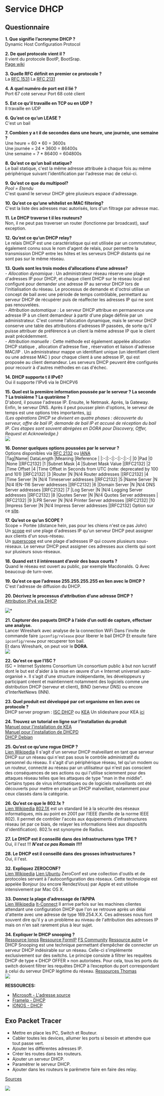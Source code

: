 # Service DHCP

## Questionnaire

**1. Que signifie l’acronyme DHCP ?**  
   Dynamic Host Configuration Protocol

**2. De quel protocole vient il ?**  
    Il vient du protocole BootP, BootSrap.  
    [Page wiki](https://en.wikipedia.org/wiki/Bootstrap_(front-end_framework))  
    
**3. Quelle RFC définit en premier ce protocole ?**  
    La [RFC 1531](https://datatracker.ietf.org/doc/html/rfc1531)
    La [RFC 2131](https://datatracker.ietf.org/doc/html/rfc2131)

**4. A quel numéro de port est il lié ?**  
    Port 67 coté serveur
    Port 68 coté client

**5. Est ce qu’il travaille en TCP ou en UDP ?**    
    Il travaille en UDP  

**6. Qu’est ce qu’un LEASE ?**  
    C'est un bail  

**7. Combien y a t il de secondes dans une heure, une journée, une semaine ?**  
    Une heure = 60 * 60 = 3600s  
    Une journée = 24 * 3600 = 86400s  
    Une semaine = 7 * 86400 = 604800s  

**8. Qu’est ce qu’un bail statique?**  
    Le bail statique, c'est la même adresse attribuée à chaque fois au même périphérique suivant l'identification par l'adresse mac de celui-ci.  

**9.  Qu’est ce que du multipool?**  
    *Pool = Etendu*  
    C'est quand le serveur DHCP gère plusieurs espace d'adressage.  

**10. Qu’est ce qu’une whitelist en MAC filtering?**   
    C'est la liste des adresses mac autorisés, lors d'un filtrage par adresse mac.  

**11. Le DHCP traverse t il les routeurs?**  
    Non, il ne peut pas traverser un router (fonctionne par broadcast), sauf exception.

**12. Qu’est ce qu’un DHCP relay?**   
    Le relais DHCP est une caractéristique qui est utilisée par un commutateur, également connu sous le nom d'agent de relais, pour permettre la transmission DHCP entre les hôtes et les serveurs DHCP distants qui ne sont pas sur le même réseau.  

**13. Quels sont les trois modes d’allocations d’une adresse?**   
    *- Allocation dynamique :* Un administrateur réseau réserve une plage d'adresses IP pour DHCP, et chaque client DHCP sur le réseau local est configuré pour demander une adresse IP au serveur DHCP lors de l'initialisation du réseau. Le processus de demande et d'octroi utilise un concept de bail avec une période de temps contrôlable, permettant au serveur DHCP de récupérer puis de réaffecter les adresses IP qui ne sont pas renouvelées.  
    *- Attribution automatique :* Le serveur DHCP attribue en permanence une adresse IP à un client demandeur à partir d'une plage définie par un administrateur. C'est comme l'allocation dynamique, mais le serveur DHCP conserve une table des attributions d'adresses IP passées, de sorte qu'il puisse attribuer de préférence à un client la même adresse IP que le client avait précédemment.  
    *- Attribution manuelle :* Cette méthode est également appelée allocation DHCP statique , allocation d'adresse fixe , réservation et liaison d'adresse MAC/IP . Un administrateur mappe un identifiant unique (un identifiant client ou une adresse MAC ) pour chaque client à une adresse IP, qui est proposée au client demandeur. Les serveurs DHCP peuvent être configurés pour recourir à d'autres méthodes en cas d'échec.  

**14.   DHCP supporte t il IPv6?**  
    Oui il supporte l'IPv6 via le DHCPV6  

**15.  Quel est la première information poussée par le serveur ? La seconde ? La troisième ? La quatrième ?**   
    D'abord, il pousse l'adresse IP. Ensuite, le Netmask. Après, la Gateway. Enfin, le serveur DNS. Après il peut pousser plein d'options, le serveur de temps est une options très importantes, [ici](https://www.pool.ntp.org/zone/fr)  
    *{Les opérations DHCP se divisent en quatre phases : découverte du serveur, offre de bail IP, demande de bail IP et accusé de réception du bail IP. Ces étapes sont souvent abrégées en DORA pour Discovery, Offer, Request et Acknowledge.}*  
![](https://upload.wikimedia.org/wikipedia/commons/thumb/e/e4/DHCP_session.svg/390px-DHCP_session.svg.png)

**16. Donner quelques options poussées par le serveur ?**  
    Options disponibles via [RFC 2132](https://datatracker.ietf.org/doc/html/rfc2132) ou [IANA](https://www.iana.org/assignments/bootp-dhcp-parameters/bootp-dhcp-parameters.xhtml)  
|Tag|Name| DataLength |Meaning |Reference |
|:-:|:-:|:-:|:-:|:-:|
|0	|Pad	|0	|None	|[RFC2132]
|1	|Subnet Mask	|4	|Subnet Mask Value	|[RFC2132]
|2	|Time Offset	|4	|Time Offset in Seconds from UTC (note: deprecated by 100 and 101)	|[RFC2132]
|3	|Router	|N	|N/4 Router addresses	|[RFC2132]
|4	|Time Server	|N	|N/4 Timeserver addresses	|[RFC2132]
|5	|Name Server	|N	|N/4 IEN-116 Server addresses	|[RFC2132]
|6	|Domain Server	|N	|N/4 DNS Server addresses	|[RFC2132]
|7	|Log Server	|N	|N/4 Logging Server addresses	|[RFC2132]
|8	|Quotes Server	|N	|N/4 Quotes Server addresses	|[RFC2132]
|9	|LPR Server	|N	|N/4 Printer Server addresses	|[RFC2132]
|10	|Impress Server	|N	|N/4 Impress Server addresses	|[RFC2132]
    Option sur ce [site](http://www.networksorcery.com/enp/protocol/bootp/options.htm).  

**17. Qu’est ce qu’un SCOPE ?**  
    Scope = Portée (distance hein, pas pour les chiens n'est ce pas John)  
    Un [scope](https://documentation.solarwinds.com/en/success_center/ipam/content/ipam-create-dhcp-scopes.htm) est une plage d'adresses IP qu'un serveur DHCP peut assigner aux clients d'un sous-réseau.  
    Un [superscope](https://docs.microsoft.com/en-us/openspecs/windows_protocols/ms-dhcpm/4b3dafe4-70e5-4085-969e-4bb402d9c68b) est une plage d'adresses IP qui couvre plusieurs sous-réseaux. Le serveur DHCP peut assigner ces adresses aux clients qui sont sur plusieurs sous-réseaux.  

**18. Quand est t il intéressant d’avoir des baux courts ?**  
    Quand le réseau est ouvert au public, par exemple Macdonalds. Q
    Avec beaucoup de turn-over.

**19. Qu’est ce que l’adresse 255.255.255.255 en lien avec le DHCP ?**  
    C'est l'adresse de diffusion du DHCP.  

**20. Décrivez le processus d’attribution d’une adresse DHCP ?**  
    [Attribution IPv4 via DHCP](https://cisco.goffinet.org/ccna/services-infrastructure/attribution-adresses-dhcp-ipv4/)

![*](https://d33wubrfki0l68.cloudfront.net/efe59db8cd65ed72164b31e5b60ec487612a09e9/941fa/assets/images/ccna/dhcp-1.gif)  

**21. Capturer des paquets DHCP à l’aide d’un outil de capture, effectuer une analyse.**   
    Lancer Wireshark avec analyse de la connection WiFi
    Dans l'invite de commande faire `ipconfig/release` pour liberer le bail DHCP
    Et ensuite faire `ipconfig/renew` pour recuperer ton bail.  
    Et dans Wireshark, on peut voir le **DORA**.  
![](Screen/wireshark.png)  

**22. Qu’est ce que l’ISC ?**  
    ISC = Internet Systems Consortium
    Un consortium public à but non lucratif dont le but est d'aider à la mise en œuvre d'un « Internet universel auto-organisé ». Il s'agit d'une structure indépendante, les développeurs y participant créent et maintiennent notamment des logiciels comme une distribution DHCP (serveur et client), BIND (serveur DNS) ou encore d'InterNetNews (INN).  

**23. Quel produit est développé par cet organisme en lien avec ce protocole ?**  
    DHCP server program : [ISC DHCP](https://en.wikipedia.org/wiki/DHCPD) ou [KEA](https://en.wikipedia.org/wiki/Kea_(software))
    Un slideshare pour KEA [ici](https://fr.slideshare.net/MenandMice/kea-dhcp-the-new-open-source-dhcp-server-from-isc)  

**24. Trouvez un tutorial en ligne sur l’installation du produit**  
    [Manuel pour l'installation de KEA](https://kea.readthedocs.io/en/latest/)  
    [Manuel pour l'installation de DHCPD](http://oob.freeshell.org/nzwireless/dhcpd.html)  
    [DHCP Debian](https://wiki.debian.org/fr/DHCP_Server)  

**25.  Qu’est ce qu’une rogue DHCP ?**  
    [Lien Wikipedia](https://en.wikipedia.org/wiki/Rogue_DHCP)
    Il s'agit d'un serveur DHCP malveillant en tant que serveur DHCP sur un réseau qui n'est pas sous le contrôle administratif du personnel du réseau. Il s'agit d'un périphérique réseau, tel qu'un modem ou un routeur, connecté au réseau par un utilisateur qui n'est pas conscient des conséquences de ses actions ou qui l'utilise sciemment pour des attaques réseau telles que les attaques de type "man in the middle". Certains types de virus informatiques ou de logiciels malveillants ont été découverts pour mettre en place un DHCP malveillant, notamment pour ceux classés dans la catégorie.  
  
**26.  Qu’est ce que le 802.1x ?**  
    [Lien Wikipedia](https://fr.wikipedia.org/wiki/IEEE_802.1X)
    [802.1X](https://www.ieee802.org/1/pages/802.1x.html) est un standard lié à la sécurité des réseaux informatiques, mis au point en 2001 par l'IEEE (famille de la norme IEEE 802).
    Il permet de contrôler l'accès aux équipements d'infrastructures réseau (et par ce biais, de relayer les informations liées aux dispositifs d'identification).
    802.1x est synonyme de Radius.  

**27.  Le DHCP est il conseillé dans des infrastructures type TPE ?**  
    Oui, il l'est !!! ***N'est ce pas Romain !!!!***

**28.  Le DHCP est il conseillé dans des grosses infrastructures ?**  
    Oui, il l'est.

**32. Expliquez ZEROCONF?**  
    [Lien Wikipedia](https://fr.wikipedia.org/wiki/Zeroconf)
    [Lien Ubuntu](https://doc.ubuntu-fr.org/zeroconf)
    ZeroConf est une collection d'outils et de protocoles servant à l'autoconfiguration des réseaux. Cette technologie est appelée Bonjour (ou encore RendezVous) par Apple et est utilisée intensivement par Mac OS X. 

**33. Donnez la plage d’adressage de l’APIPA**  
    [Lien Wikipedia](https://fr.wikipedia.org/wiki/Automatic_Private_Internet_Protocol_Addressing)
    [It-Connect](https://www.it-connect.fr/adresse-apipa-169-154-quest-ce-que-cest/)
    Il arrive parfois sur les machines clientes attendant une configuration DHCP  que l'on se retrouve après un délai d'attente avec une adresse de type 169.254.X.X. Ces adresses nous font souvent dire qu'il y a un problème au niveau de l'attribution des adresses IP mais on n'en sait rarement plus à leur sujet.

**34. Expliquer le DHCP snooping ?**  
    [Ressource Ionos](https://www.ionos.fr/digitalguide/serveur/securite/dhcp-snooping/)
    [Ressource FormIP](https://formip.com/dhcp-snooping/)
    [FS Community](https://community.fs.com/fr/blog/what-is-dhcp-snooping-and-how-it-works.html)
    [Ressource autre](https://le-guide-du-sysops.fr/index.php/2020/06/01/le-dhcp-snooping-pour-contrer-les-attaques-dhcp-spoofing/)
    Le DHCP Snooping est une technique permettant d’empêcher de connecter un serveur DHCP indésirable sur un réseau. Celle-ci s’implémente exclusivement sur des switchs. Le principe consiste à filtrer les requêtes DHCP de type « DHCP OFFER » non autorisées. Pour cela, tous les ports du switch doivent filtrer les requêtes DHCP à l’exception du port correspondant à celui du serveur DHCP légitime du réseau.
    [Ressources Thomas](https://istacee.wordpress.com/2010/03/08/dhcp-snooping-defense-contre-le-dhcp-spoofing/)  
![](https://lh6.googleusercontent.com/bYaowEVF3YuR9W1jKuEVK7f2uxvNVaXM87KsqDFZlJnb5-Y5Tz1jfhz-7HLIrSCgdw-F42awvRBt2ppS0yoKBgqs6EAcCmhmv1zS5h1kZbFMAGwlv4CT3QD5KcqTMoYA9fuivJI1)

**RESSOURCES:**  
- [Microsoft - L'adresse source](https://docs.microsoft.com/fr-fr/windows-server/troubleshoot/dynamic-host-configuration-protocol-basics#:~:text=L'adresse%20source%20est%20l,r%C3%A9seau%20dans%20le%20client%20demandeur.)  
- [FrameIp - DHCP](https://www.frameip.com/dhcp/#:~:text=DHCP%20signifie%20Dynamic%20Host%20Configuration,'administration%20d'un%20r%C3%A9seau.)  
- [IONOS - DHCP](https://www.ionos.fr/digitalguide/serveur/configuration/dhcp-le-protocole-reseau-client-serveur/)


## Exo Packet Tracer  

- Mettre en place les PC, Switch et Routeur.
- Cabler toutes les devices, allumer les ports si besoin et attendre que tout passe vert.  
- Ajouter les différentes adresses IP.  
- Créer les routes dans les routeurs.  
- Ajouter un serveur DHCP.
- Paramêtrer le serveur DHCP.
- Ajouter dans les routeurs le parêmetre faire en faire des relay.

[Sources](https://www.it-connect.fr/mise-en-place-dun-agent-relais-dhcp/)

![](image)